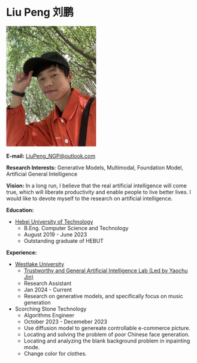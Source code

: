 # Liu Peng 刘鹏

<img src="portrait.jpg"  width="240" height="320">

<!-- [Curriculum Vitae](Resume_Liu_Peng_HEBUT.pdf) -->
<!-- [Selected Awards Credentials](Credentials_Liu_Peng_HEBUT.pdf) -->

**E-mail:** LiuPeng_NGP@outlook.com

**Research Interests:** Generative Models, Multimodal, Foundation Model, Artificial General Intelligence

<!-- #### Attention please: I am looking for a <font color=red>research assistant job</font> related to my research interests. I sincerely hope to have the opportunity to <font color=red>do some meaningful work and publish papers on top conferences</font>. -->

**Vision:** In a long run, I believe that the real artificial intelligence will come true, which will liberate productivity and enable people to live better lives. I would like to devote myself to the research on artificial intelligence.

**Education:**
- [Hebei University of Technology](https://eweb.hebut.edu.cn/)
  - B.Eng. Computer Science and Technology
  - August 2019 - June 2023
  - Outstanding graduate of HEBUT
  <!-- - Bachelor thesis: [生成模型研究与中国画生成 (Generative Models Research and Chinese Painting Generation)](Thesis_Bachelor_Liu_Peng_HEBUT.pdf)  -->


**Experience:**
- [Westlake University](https://en.westlake.edu.cn/)
  - [Trustworthy and General Artificial Intelligence Lab (Led by Yaochu Jin)](https://en.westlake.edu.cn/faculty/yaochu-jin.html)
  - Research Assistant
  - Jan 2024 - Current
  - Research on generative models, and specifically focus on music generation
- Scorching Stone Technology
  - Algorithms Engineer
  - October 2023 - Decemeber 2023
  - Use diffusion model to genereate controllable e-commerce picture.
  - Locating and solving the problem of poor Chinese face generation.
  - Locating and analyzing the blank background problem in inpainting mode.
  - Change color for clothes.

